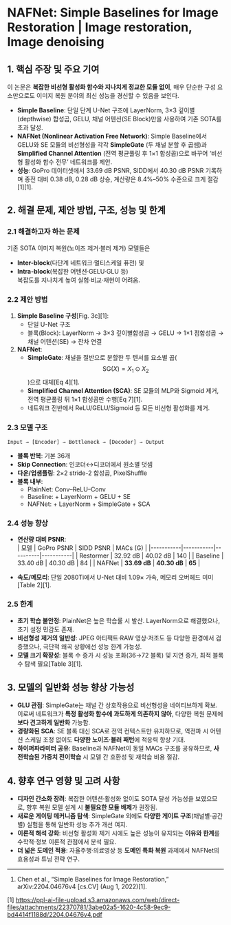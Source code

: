 # NAFNet: Simple Baselines for Image Restoration | Image restoration, Image denoising

## 1. 핵심 주장 및 주요 기여  
이 논문은 **복잡한 비선형 활성화 함수와 지나치게 정교한 모듈 없이**, 매우 단순한 구성 요소만으로도 이미지 복원 분야의 최신 성능을 경신할 수 있음을 보인다.  
- **Simple Baseline**: 단일 단계 U-Net 구조에 LayerNorm, 3×3 깊이별(depthwise) 합성곱, GELU, 채널 어텐션(SE Block)만을 사용하여 기존 SOTA를 초과 달성.  
- **NAFNet (Nonlinear Activation Free Network)**: Simple Baseline에서 GELU와 SE 모듈의 비선형성을 각각 **SimpleGate** (두 채널 분할 후 곱셈)과 **Simplified Channel Attention** (전역 평균풀링 후 1×1 합성곱)으로 바꾸어 ‘비선형 활성화 함수 전무’ 네트워크를 제안.  
- **성능**: GoPro 데이터셋에서 33.69 dB PSNR, SIDD에서 40.30 dB PSNR 기록하며 종전 대비 0.38 dB, 0.28 dB 상승, 계산량은 8.4%–50% 수준으로 크게 절감[1][1].  

## 2. 해결 문제, 제안 방법, 구조, 성능 및 한계  

### 2.1 해결하고자 하는 문제  
기존 SOTA 이미지 복원(노이즈 제거·블러 제거) 모델들은  
- **Inter-block**(다단계 네트워크·멀티스케일 퓨전) 및  
- **Intra-block**(복잡한 어텐션·GELU·GLU 등)  
복잡도를 지나치게 높여 실험·비교·재현이 어려움.  

### 2.2 제안 방법  
1. **Simple Baseline 구성**[Fig. 3c][1]:  
   - 단일 U-Net 구조  
   - 블록(Block): LayerNorm → 3×3 깊이별합성곱 → GELU → 1×1 점합성곱 → 채널 어텐션(SE) → 잔차 연결  
2. **NAFNet**:  
   - **SimpleGate**: 채널을 절반으로 분할한 두 텐서를 요소별 곱( $$\mathrm{SG}(X)=X_1 \odot X_2$$ )으로 대체[Eq 4][1].  
   - **Simplified Channel Attention (SCA)**: SE 모듈의 MLP와 Sigmoid 제거, 전역 평균풀링 뒤 1×1 합성곱만 수행[Eq 7][1].  
   - 네트워크 전반에서 ReLU/GELU/Sigmoid 등 모든 비선형 활성화를 제거.  

### 2.3 모델 구조  
```
Input → [Encoder] → Bottleneck → [Decoder] → Output
```
- **블록 반복**: 기본 36개  
- **Skip Connection**: 인코더↔디코더에서 원소별 덧셈  
- **다운/업샘플링**: 2×2 stride-2 합성곱, PixelShuffle  
- **블록 내부**:  
  - PlainNet: Conv–ReLU–Conv  
  - Baseline: + LayerNorm + GELU + SE  
  - NAFNet: + LayerNorm + SimpleGate + SCA  

### 2.4 성능 향상  
- **연산량 대비 PSNR**:  
  | 모델       | GoPro PSNR | SIDD PSNR | MACs (G)   |
  |-----------|-----------|----------|-----------|
  | Restormer | 32.92 dB  | 40.02 dB | 140       |
  | Baseline  | 33.40 dB  | 40.30 dB | 84        |
  | NAFNet    | **33.69 dB** | **40.30 dB** | **65**     |

- **속도/메모리**: 단일 2080Ti에서 U-Net 대비 1.09× 가속, 메모리 오버헤드 미미[Table 2][1].  

### 2.5 한계  
- **초기 학습 불안정**: PlainNet은 높은 학습률 시 발산. LayerNorm으로 해결했으나, 초기 설정 민감도 존재.  
- **비선형성 제거의 일반성**: JPEG 아티팩트·RAW 영상·저조도 등 다양한 환경에서 검증했으나, 극단적 왜곡 상황에선 성능 한계 가능성.  
- **모델 크기 확장성**: 블록 수 증가 시 성능 포화(36→72 블록) 및 지연 증가, 최적 블록 수 탐색 필요[Table 3][1].  

## 3. 모델의 일반화 성능 향상 가능성  
- **GLU 관점**: SimpleGate는 채널 간 상호작용으로 비선형성을 네이티브하게 확보. 이로써 네트워크가 **특정 활성화 함수에 과도하게 의존하지 않아**, 다양한 복원 문제에 **보다 견고하게 일반화** 가능함.  
- **경량화된 SCA**: SE 블록 대신 SCA로 전역 컨텍스트만 유지하므로, 역전파 시 어텐션 스케일 조정 없이도 **다양한 노이즈·블러 패턴**에 적응력 향상 기대.  
- **하이퍼파라미터 공유**: Baseline과 NAFNet이 동일 MACs 구조를 공유하므로, **사전학습된 가중치 전이학습** 시 모델 간 호환성 및 재학습 비용 절감.  

## 4. 향후 연구 영향 및 고려 사항  
- **디자인 간소화 장려**: 복잡한 어텐션·활성화 없이도 SOTA 달성 가능성을 보였으므로, 향후 복원 모델 설계 시 **불필요한 모듈 배제**가 권장됨.  
- **새로운 게이팅 메커니즘 탐색**: SimpleGate 외에도 **다양한 게이트 구조**(채널별·공간별) 실험을 통해 일반화 성능 추가 개선 여지.  
- **이론적 해석 강화**: 비선형 활성화 제거 시에도 높은 성능이 유지되는 **이유와 한계**를 수학적·정보 이론적 관점에서 분석 필요.  
- **더 넓은 도메인 적용**: 자율주행·의료영상 등 **도메인 특화 복원** 과제에서 NAFNet의 효용성과 튜닝 전략 연구.  

---  
1. Chen et al., “Simple Baselines for Image Restoration,” arXiv:2204.04676v4 [cs.CV] (Aug 1, 2022)[1].

[1] https://ppl-ai-file-upload.s3.amazonaws.com/web/direct-files/attachments/22370781/3abe02a5-1620-4c58-9ec9-bd4414f1188d/2204.04676v4.pdf
